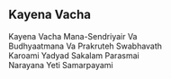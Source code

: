 ## Kayena Vacha


Kayena Vacha Mana-Sendriyair Va  
Budhyaatmana Va Prakruteh Swabhavath  
Karoami Yadyad Sakalam Parasmai  
Narayana Yeti Samarpayami

